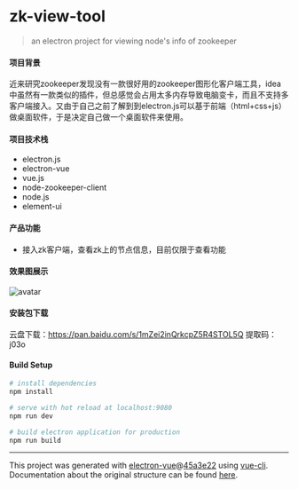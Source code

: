 # zk-view-tool

> an electron project for viewing node's info of zookeeper

#### 项目背景
近来研究zookeeper发现没有一款很好用的zookeeper图形化客户端工具，idea中虽然有一款类似的插件，但总感觉会占用太多内存导致电脑变卡，而且不支持多客户端接入。又由于自己之前了解到到electron.js可以基于前端（html+css+js）做桌面软件，于是决定自己做一个桌面软件来使用。

#### 项目技术栈
- electron.js
- electron-vue
- vue.js
- node-zookeeper-client
- node.js
- element-ui

#### 产品功能
- 接入zk客户端，查看zk上的节点信息，目前仅限于查看功能

#### 效果图展示
![avatar](https://github.com/yangyuscript/zk-view-tool/tree/master/static/pic.png)

#### 安装包下载
云盘下载：https://pan.baidu.com/s/1mZei2inQrkcpZ5R4STOL5Q    提取码：j03o

#### Build Setup

``` bash
# install dependencies
npm install

# serve with hot reload at localhost:9080
npm run dev

# build electron application for production
npm run build


```

---

This project was generated with [electron-vue](https://github.com/SimulatedGREG/electron-vue)@[45a3e22](https://github.com/SimulatedGREG/electron-vue/tree/45a3e224e7bb8fc71909021ccfdcfec0f461f634) using [vue-cli](https://github.com/vuejs/vue-cli). Documentation about the original structure can be found [here](https://simulatedgreg.gitbooks.io/electron-vue/content/index.html).
